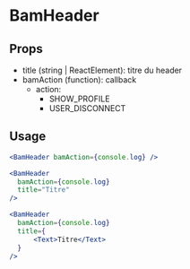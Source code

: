 
# BamHeader

## Props

* title (string | ReactElement): titre du header
* bamAction (function): callback
  * action:
    * SHOW_PROFILE
    * USER_DISCONNECT

## Usage

```jsx
<BamHeader bamAction={console.log} />
```

```jsx
<BamHeader 
  bamAction={console.log}
  title="Titre"
/>
```

```jsx
<BamHeader 
  bamAction={console.log}
  title={
      <Text>Titre</Text>
  }
/>
```